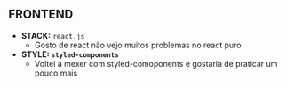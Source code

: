 ## FRONTEND

- **STACK:** `react.js`
    - Gosto de react não vejo muitos problemas no react puro
- **STYLE: `styled-components`**
    - Voltei a mexer com styled-comoponents e gostaria de praticar um pouco mais